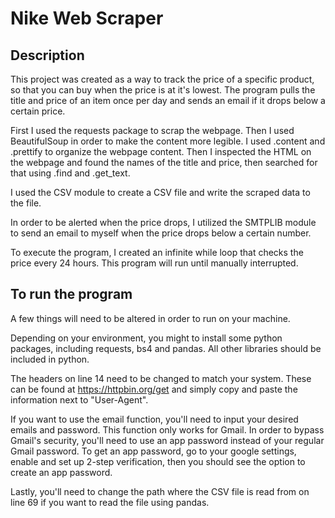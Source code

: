 # Nike Web Scraper
## Description
This project was created as a way to track the price of a specific product, so that you can buy when the price is at it's lowest. The program pulls the title and price of an item once per day and sends an email if it drops below a certain price.

First I used the requests package to scrap the webpage. Then I used BeautifulSoup in order to make the content more legible. I used .content and .prettify to organize the webpage content. Then I inspected the HTML on the webpage and found the names of the title and price, then searched for that using .find and .get_text. 

I used the CSV module to create a CSV file and write the scraped data to the file. 

In order to be alerted when the price drops, I utilized the SMTPLIB module to send an email to myself when the price drops below a certain number. 

To execute the program, I created an infinite while loop that checks the price every 24 hours. This program will run until manually interrupted. 

## To run the program
A few things will need to be altered in order to run on your machine. 

Depending on your environment, you might to install some python packages, including requests, bs4 and pandas. All other libraries should be included in python. 

The headers on line 14 need to be changed to match your system. These can be found at https://httpbin.org/get and simply copy and paste the information next to "User-Agent". 

If you want to use the email function, you'll need to input your desired emails and password. This function only works for Gmail. In order to bypass Gmail's security, you'll need to use an app password instead of your regular Gmail password. To get an app password, go to your google settings, enable and set up 2-step verification, then you should see the option to create an app password. 

Lastly, you'll need to change the path where the CSV file is read from on line 69 if you want to read the file using pandas. 
